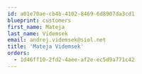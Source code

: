 ```yaml
---
id: a01e70ae-cb4b-4102-8469-6d8907da3cd1
blueprint: customers
first_name: Mateja
last_name: Videmsek
email: andrej.videmsek@siol.net
title: 'Mateja Videmsek'
orders:
  - 1d46ff10-2fd2-4aee-af2e-ec5d9a771c42
---
```

